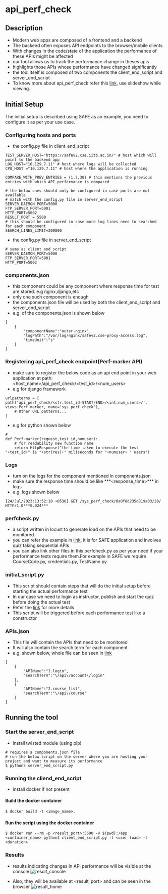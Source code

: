 # api_perf_check
## Description
* Modern web apps are composed of a frontend and a backend
* The backend often exposes API endpoints to the browser/mobile clients
* With changes in the code/state of the application the performance of these APIs might be affected
* our tool allows us to track the performance change in theses apis
* highlights those APIs whose performance have changed significantly
* the tool itself is composed of two components the client_end_script and server_end_script
* To know more about api_perf_check refer this [link](https://docs.google.com/presentation/d/1hnvUVQksRVndZLaLrwU7ARQDaklXixan/edit?usp=sharing&ouid=113201880241968556669&rtpof=true&sd=true  "api_perf_check"), use slideshow while viewing.

## Initial Setup
The initial setup is described using SAFE as an example, you need to configure it as per your use case.
### Configuring hosts and ports

* the config.py file in client_end_script
```
TEST_SERVER_HOST="https://safev2.cse.iitb.ac.in/" # host which will point to the backend app 
LOG_HOST="10.129.7.11" # host where logs will be collected
CPU_HOST ="10.129.7.11" # host where the application is running

COMPARE_WITH_PREV_ENTRIES = (1,7,30) # this mentions the previous entries with which API performance is compared

# the below ones should only be configured in case ports are not available
# match with the config.py file in server_end_script
SERVER_DAEMON_PORT=5000
FTP_SERVER_PORT=5001
HTTP_PORT=5002 
RESULT_PORT = 5500
# this should be configured in case more log lines need to searched for each component
SEARCH_LINES_LIMIT=200000
```

* the config.py file in server_end_script
```
# same as client_end_script
SERVER_DAEMON_PORT=5000
FTP_SERVER_PORT=5001
HTTP_PORT=5002
```

### components.json
* this component could be any component where response time for test are stored. e.g nginx,django,etc
* only one such component is enough
* the components.json file will be used by both the client_end_script and server_end_script
* e.g. of the components.json is shown below
```
[
    {
        "componentName":"outer-nginx",
        "logPath":"/var/log/nginx/safev2.cse-proxy-access.log",
        "timeUnit":"s"
    }
]
```
### Registering api_perf_check endpoint(Perf-marker API)
* make sure to register the below code as an api end point in your web application at path: <host_name>/api_perf_check/<test_id>/<num_users>
* e.g for django framework
```
urlpatterns = [
path('api_perf_check/<str:test_id-START/END>/<int:num_users>/', views.Perf-marker, name='sys_perf_check'),
    # Other URL patterns...
]
```
* e.g for python shown below
```
# 
def Perf-marker(request,test_id,numuser):
    # for readability new function name
    return HttpResponse("the time taken to execute the test "+test_id+" is "+str(res)+" miliseconds for "+numuser+ " users")
```

### Logs
* turn on the logs for the component mentioned in components.json
* make sure the response time should be like \*\*\*<response_time>\*\*\* in logs
* e.g. logs shown below
```
[24/Jul/2023:13:52:10 +0530] GET /sys_perf_check/0a0f8d235d819a03/20/ HTTP/1.0***0.024***
```

### perfcheck.py
* a script written in locust to generate load on the APIs that need to be monitored.
* you can refer the example in [link](client_end_script/perfcheck.py), it is for SAFE application and involves quiz taking sequential APIs
* you can also link other files in this perfcheck.py as per your need if your performance tests require them.For example in SAFE we require CourseCode.py, credentials.py, TestName.py 

### initial_script.py
* This script should contain steps that will do the initial setup before starting the actual performance test
* In our case we need to login as instructor, publish and start the quiz before doing the actual test
* Refer the [link](client_end_script/initial_script.py) for more details
* This script will be triggered before each performance test like a constructor

### APIs.json
* This file will contain the APIs that need to be monitored
* It will also contain the search term for each component
* e.g. shown below, whole file can be seen in [link](client_end_script/APIs.json)
```
[
    {
        "APIName":"1.login",
        "searchTerm":"\/api\/account\/login"
    },
    {
        "APIName":"2.course_list",
        "searchTerm":"\/api\/course"
    }
]
```


## Running the tool
### Start the server_end_script
* install twisted module (using pip)

```
# requires a components.json file
# run the below script on the server where you are hosting your project and want to measure its performance
$ python3 server_end_script.py
```

### Running the cliend_end_script
* install docker if not present
#### Build the docker container
```
$ docker build -t <image_name>.
```

#### Run the script using the docker container
```
$ docker run --rm -p <result_port>:5500 -v $(pwd):/app <container_name> python3 client_end_script.py -l <user load> -t <duration>
```

### Results
* results indicating changes in API performance will be visible at the console
![result_console](resources/result_console.png "result console")

* Also, they will be available at <result_port> and can be seen in the browser
![result_home](resources/result_home_apc.png "result homepage")
